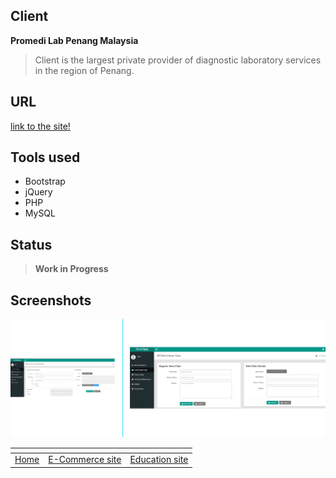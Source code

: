 ## Client
**Promedi Lab Penang Malaysia**

> Client is the largest private provider of diagnostic laboratory services in the region of Penang.

## URL
[link to the site!](http://www.promedilab.com/App/NewClinic.html)

## Tools used
* Bootstrap
* jQuery
* PHP
* MySQL


## Status
> **Work in Progress**


## Screenshots
![](images/promedi1.png)

[]()  | []() | []()
------|------| ----- 
[Home](https://ajaymy.github.io/freelance-projects/) | [E-Commerce site](ecommerce) | [Education site](education)
